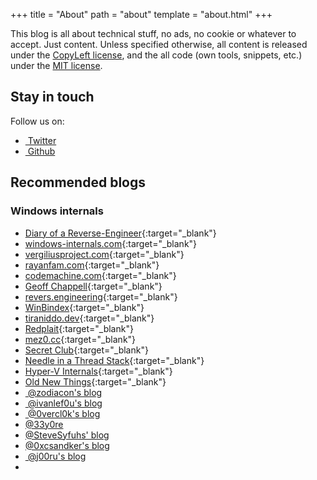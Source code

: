 +++
title = "About"
path = "about"
template = "about.html"
+++


This blog is all about technical stuff, no ads, no cookie or whatever to accept. Just content.
Unless specified otherwise, all content is released under the [CopyLeft license](https://www.gnu.org/licenses/copyleft.en.html), and the all code (own tools, snippets, etc.) under the [MIT license](https://opensource.org/licenses/MIT).


## Stay in touch ##

Follow us on:
 - <a class="fa fa-twitter" href="https://twitter.com/ctf_blahcat" target="_blank">&nbsp;Twitter</a>
 - <a class="fa fa-github" href="https://github.com/blahcat" target="_blank">&nbsp;Github</a>


## Recommended blogs ##

### Windows internals

  - [Diary of a Reverse-Engineer](https://doar-e.github.io/){:target="_blank"}
  - [windows-internals.com](https://windows-internals.com/){:target="_blank"}
  - [vergiliusproject.com](https://vergiliusproject.com){:target="_blank"}
  - [rayanfam.com](https://rayanfam.com/){:target="_blank"}
  - [codemachine.com](https://www.codemachine.com/){:target="_blank"}
  - [Geoff Chappell](https://www.geoffchappell.com/){:target="_blank"}
  - [revers.engineering](https://revers.engineering/){:target="_blank"}
  - [WinBindex](https://m417z.com/winbindex/){:target="_blank"}
  - [tiraniddo.dev](https://www.tiraniddo.dev){:target="_blank"}
  - [Redplait](http://redplait.blogspot.com/){:target="_blank"}
  - [mez0.cc](https://web.archive.org/web/20230304082023/https://mez0.cc/){:target="_blank"}
  - [Secret Club](https://secret.club/tags#windows){:target="_blank"}
  - [Needle in a Thread Stack](https://needleinathreadstack.wordpress.com/){:target="_blank"}
  - [Hyper-V Internals](https://hvinternals.blogspot.com/){:target="_blank"}
  - [Old New Things](https://devblogs.microsoft.com/oldnewthing/){:target="_blank"}
  - <a class="fa fa-github" target="_blank" href="https://scorpiosoftware.net/">&nbsp;@zodiacon's blog</a>
  - <a class="fa fa-github" target="_blank" href="https://www.ivanlef0u.tuxfamily.org/">&nbsp;@ivanlef0u's blog</a>
  - <a class="fa fa-github" target="_blank" href="https://0vercl0k.tuxfamily.org/bl0g/">&nbsp;@0vercl0k's blog</a>
  - <a class="fa fa-github" target="_blank" href="https://connormcgarr.github.io">@33y0re</a>
  - <a class="fa fa-github" target="_blank" href="https://syfuhs.net/">@SteveSyfuhs' blog</a>
  - <a class="fa fa-github" target="_blank" href="https://csandker.io/">@0xcsandker's blog</a>
  - <a class="fa fa-github" target="_blank" href="https://j00ru.vexillium.org/">&nbsp;@j00ru's blog</a>
  -
